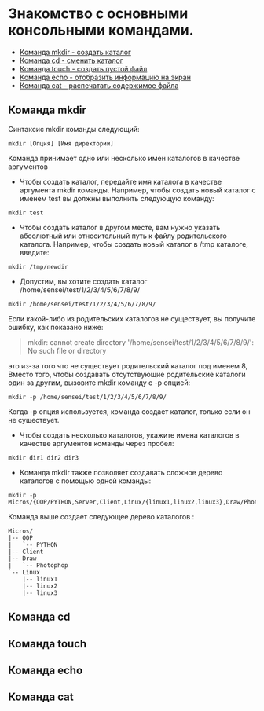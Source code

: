 # Знакомство с основными консольными командами.

* [Команда mkdir - создать каталог](#mkdir)
* [Команда cd - сменить каталог](#cd)
* [Команда touch - создать пустой файл](#touch)
* [Команда echo - отобразить информацию на экран](#echo)
* [Команда cat - распечатать содержимое файла](#cat)

<a name="mkdir"></a>
## Команда mkdir 
Синтаксис mkdir команды следующий:
```
mkdir [Опция] [Имя директории]
```
Команда принимает одно или несколько имен каталогов в качестве аргументов

* Чтобы создать каталог, передайте имя каталога в качестве аргумента mkdir команды. Например, чтобы создать новый каталог с именем test вы должны выполнить следующую команду:
```
mkdir test 
```

* Чтобы создать каталог в другом месте, вам нужно указать абсолютный или относительный путь к файлу родительского каталога. Например, чтобы создать новый каталог в /tmp каталоге, введите:
```
mkdir /tmp/newdir 
```

* Допустим, вы хотите создать каталог /home/sensei/test/1/2/3/4/5/6/7/8/9/
```
mkdir /home/sensei/test/1/2/3/4/5/6/7/8/9/
```
Если какой-либо из родительских каталогов не существует, вы получите ошибку, как показано ниже:
> mkdir: cannot create directory '/home/sensei/test/1/2/3/4/5/6/7/8/9/': No such file or directory

это из-за того что не существует родительский каталог под именем 8, Вместо того, чтобы создавать отсутствующие родительские каталоги один за другим, вызовите mkdir команду с -p опцией:
```
mkdir -p /home/sensei/test/1/2/3/4/5/6/7/8/9/
```
Когда -p опция используется, команда создает каталог, только если он не существует.

* Чтобы создать несколько каталогов, укажите имена каталогов в качестве аргументов команды через пробел:
```
mkdir dir1 dir2 dir3 
```

* Команда mkdir также позволяет создавать сложное дерево каталогов с помощью одной команды:
```
mkdir -p Micros/{OOP/PYTHON,Server,Client,Linux/{linux1,linux2,linux3},Draw/Photophop}
```

Команда выше создает следующее дерево каталогов :

```
Micros/
|-- OOP
|   `-- PYTHON
|-- Client
|-- Draw
|   `-- Photophop
`-- Linux
    |-- linux1
    |-- linux2
    |-- linux3
```

<a name="cd"></a>
## Команда cd

<a name="touch"></a>
## Команда touch


<a name="echo"></a>
## Команда echo


<a name="cat"></a>
## Команда cat
